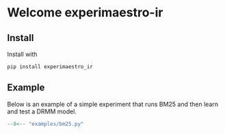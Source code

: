 # Welcome experimaestro-ir

## Install

Install with

```
pip install experimaestro_ir
```

## Example

Below is an example of a simple experiment that runs BM25 and then learn and test a DRMM model.

```py
--8<-- "examples/bm25.py"
```
